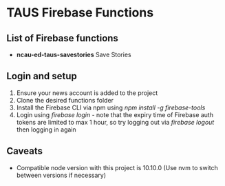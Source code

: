 # TAUS Firebase Functions

## List of Firebase functions
* **ncau-ed-taus-savestories** Save Stories

## Login and setup

1. Ensure your news account is added to the project
2. Clone the desired functions folder
3. Install the Firebase CLI via npm using *npm install -g firebase-tools*
4. Login using *firebase login* - note that the expiry time of Firebase auth tokens are limited to max 1 hour, so try logging out via *firebase logout* then logging in again

## Caveats

* Compatible node version with this project is 10.10.0 (Use nvm to switch between versions if necessary)
